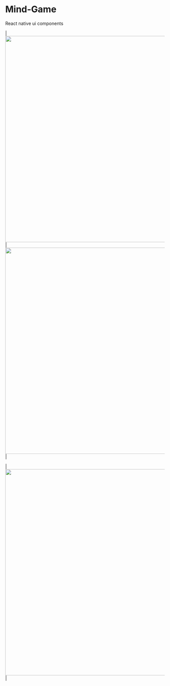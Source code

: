 # Mind-Game
React native ui components

| <img src="https://github.com/anuragkp26/WeatherForecast/assets/34501341/1fb6c393-94e5-4cd9-a82b-41df47661c11"
      height="650">   |   <img src="https://github.com/anuragkp26/WeatherForecast/assets/34501341/32a31f93-d357-4b9a-ac33-21d753e488c6"
      height="650"> |


| <img src="https://github.com/anuragkp26/WeatherForecast/assets/34501341/c9779c26-63c2-48fb-8381-e52131141a21"
      height="650">   |  
